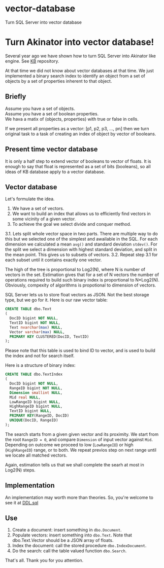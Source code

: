 # vector-database
Turn SQL Server into vector database

# Turn Akinator into vector database!

Several year ago we have shown how to turn SQL Server into Akinator like engine. See [KB](https://github.com/nesterovsky-bros/KB) repository.

At that time we did not know about vector databases at that time.
We just implemented a binary search index to identify an object from a set of objects by a set of properties inherent to that object.

Briefly
-------

Assume you have a set of objects.  
Assume you have a set of boolean properties.  
We hava a matix of (objects, properties) with true or false in cells.  

If we present all properties as a vector: [p1, p2, p3, ..., pn] then we turn original task to a task of creating an index of object by vector of booleans.

Present time vector database
----------------------------

It is only a half step to extend vector of booleans to vector of floats. It is enough to say that float is represented as a set of bits (booleans), so all ideas of KB database apply to a vector database.

Vector database
---------------

Let's formulate the idea.

1. We have a set of vectors.
2. We want to build an index that allows us to efficiently find vectors in some vicinity of a given vector.
3. To achieve the goal we select divide and conquer method.

3.1. Lets split whole vector space in two parts.
     There are multiple way to do this but we selected one of the simplest and awailable in the SQL.
     For each dimension we calculated a mean `avg()` and standard deviation `stdev()`.
     For the split we select a dimension with highest standard deviation, and split in the mean point.
     This gives us to subsets of vectors.
3.2. Repeat step 3.1 for each subset until it contains exactly one vector.

The high of the tree is proportional to Log2(N), where N is number of vectors in the set.
Estimation gives that for a set of N vectors the number of operations required to build such binary index is proportional to N*Log2(N).
Obviously, compexity of algorithms is propotional to dimension of vectors.

SQL Server lets us to store float vectors as JSON. Not the best storage type, but we go for it.
Here is our raw vector table:

```SQL
CREATE TABLE dbo.Text
(
  DocID bigint NOT NULL,
  TextID bigint NOT NULL,
  Text nvarchar(max) NULL,
  Vector varchar(max) NULL,
  PRIMARY KEY CLUSTERED(DocID, TextID)
);
```

Please note that this table is used to bind ID to vector, and is used to build the index and not for search itself.

Here is a structure of binary index:

```SQL
CREATE TABLE dbo.TextIndex
(
  DocID bigint NOT NULL,
  RangeID bigint NOT NULL,
  Dimension smallint NULL,
  Mid real NULL,
  LowRangeID bigint NULL,
  HighRangeID bigint NULL,
  TextID bigint NULL,
  PRIMARY KEY(RangeID, DocID) 
  UNIQUE(DocID, RangeID)
);
```

The search starts from a given given vector and its proximity.
We start from the root `RangeID = 0`, and compare `Dimension` of input vector against `Mid`.
Depending on outcome we proceed to low (`LowRangeID`) or high (`HighRangeID`) range, or to both.
We repeat previos step on next range until we locate all matched vectors.

Again, estimation tells us that we shall complete the searh at most in Log2(N) steps.

Implementation
--------------
An implementation may worth more than theories.
So, you're welcome to see it at [DDL.sql](./DDL.sql)

Use
---
1. Create a document: insert something in `dbo.Document`.
2. Populate vectors: insert something into `dbo.Text`. Note that dbo.Text.Vector should be a JSON array of floats.
3. Index the document: call the stored procedure `dbo.IndexDocument`.
4. Do the search: call the table valued function `dbo.Search`.

That's all.
Thank you for you attention.
